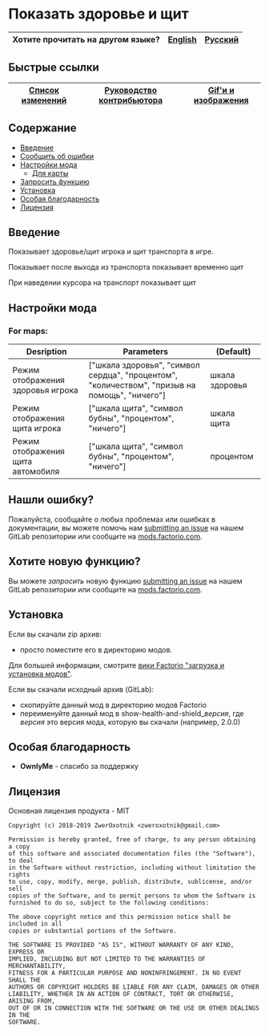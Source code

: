 # Показать здоровье и щит

Хотите прочитать на другом языке? | [English](/README.md) | [Русский](/docs/ru/README.md)
|---|---|---|

## Быстрые ссылки

[Список изменений](CHANGELOG.md) | [Руководство контрибьютора](CONTRIBUTING.md) | [Gif'и и изображения](/gifs-and-image.md)
|---|---|---|

## Содержание

* [Введение](#overview)
* [Сообщить об ошибки](#issue)
* [Настройки мода](#mod-settings)
    * [Для карты](#map)
* [Запросить функцию](#feature)
* [Установка](#installing)
* [Особая благодарность](special-thanks)
* [Лицензия](#license)

## <a name="overview"></a> Введение

Показывает здоровье/щит игрока и щит транспорта в игре.

Показывает после выхода из транспорта показывает временно щит

При наведении курсора на транспорт показывает щит

## <a name="mod-settings"></a> Настройки мода

### <a name="map"></a> For maps:

| Desription | Parameters | (Default) |
| ---------- | ---------- |  -------- |
| Режим отображения здоровья игрока   | ["шкала здоровья", "символ сердца", "процентом", "количеством", "призыв на помощь", "ничего"] | шкала здоровья |
| Режим отображения щита игрока       | ["шкала щита", "символ бубны", "процентом", "ничего"] | шкала щита |
| Режим отображения щита автомобиля   | ["шкала щита", "символ бубны", "процентом", "ничего"] | процентом |

## <a name="issue"></a> Нашли ошибку?

Пожалуйста, сообщайте о любых проблемах или ошибках в документации, вы можете помочь нам
[submitting an issue](https://gitlab.com/ZwerOxotnik/show-health-and-shield/issues) на нашем GitLab репозитории или сообщите на [mods.factorio.com](https://mods.factorio.com/mod/show-health-and-shield/discussion).

## <a name="feature"></a> Хотите новую функцию?

Вы можете *запросить* новую функцию [submitting an issue](https://gitlab.com/ZwerOxotnik/show-health-and-shield/issues) на нашем GitLab репозитории или сообщите на [mods.factorio.com](https://mods.factorio.com/mod/show-health-and-shield/discussion).

## Установка

Если вы скачали zip архив:

* просто поместите его в директорию модов.

Для большей информации, смотрите [вики Factorio "загрузка и установка модов"](https://wiki.factorio.com/Modding/ru#.D0.97.D0.B0.D0.B3.D1.80.D1.83.D0.B7.D0.BA.D0.B0_.D0.B8_.D1.83.D1.81.D1.82.D0.B0.D0.BD.D0.BE.D0.B2.D0.BA.D0.B0_.D0.BC.D0.BE.D0.B4.D0.BE.D0.B2).

Если вы скачали исходный архив (GitLab):

* скопируйте данный мод в директорию модов Factorio
* переименуйте данный мод в show-health-and-shield_*версия*, где *версия* это версия мода, которую вы скачали (например, 2.0.0)

## <a name="special-thanks"></a> Особая благодарность

* **OwnlyMe** - спасибо за поддержку

## Лицензия

Основная лицензия продукта - MIT
```
Copyright (c) 2018-2019 ZwerOxotnik <zweroxotnik@gmail.com>

Permission is hereby granted, free of charge, to any person obtaining a copy
of this software and associated documentation files (the "Software"), to deal
in the Software without restriction, including without limitation the rights
to use, copy, modify, merge, publish, distribute, sublicense, and/or sell
copies of the Software, and to permit persons to whom the Software is
furnished to do so, subject to the following conditions:

The above copyright notice and this permission notice shall be included in all
copies or substantial portions of the Software.

THE SOFTWARE IS PROVIDED "AS IS", WITHOUT WARRANTY OF ANY KIND, EXPRESS OR
IMPLIED, INCLUDING BUT NOT LIMITED TO THE WARRANTIES OF MERCHANTABILITY,
FITNESS FOR A PARTICULAR PURPOSE AND NONINFRINGEMENT. IN NO EVENT SHALL THE
AUTHORS OR COPYRIGHT HOLDERS BE LIABLE FOR ANY CLAIM, DAMAGES OR OTHER
LIABILITY, WHETHER IN AN ACTION OF CONTRACT, TORT OR OTHERWISE, ARISING FROM,
OUT OF OR IN CONNECTION WITH THE SOFTWARE OR THE USE OR OTHER DEALINGS IN THE
SOFTWARE.
```

[homepage]: http://mods.factorio.com/mod/show-health-and-shield
[Factorio]: https://factorio.com/
